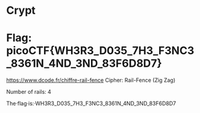 # Crypt

# Flag: picoCTF{WH3R3_D035_7H3_F3NC3_8361N_4ND_3ND_83F6D8D7}

https://www.dcode.fr/chiffre-rail-fence
Cipher: Rail-Fence (Zig Zag)

Number of rails: 4

The·flag·is:·WH3R3_D035_7H3_F3NC3_8361N_4ND_3ND_83F6D8D7